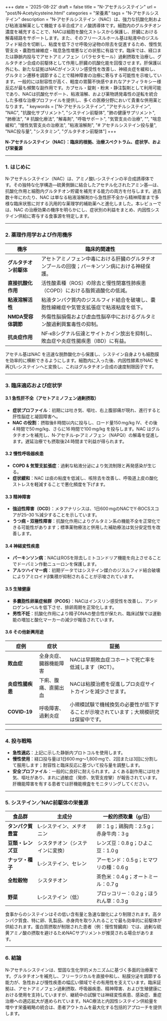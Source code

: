+++
date = '2025-08-22'
draft = false
title = "N-アセチルシステイン"
url = "post/N‑Acetylcysteine.html"
categories = "栄養素"
tags = "N‑アセチルシステイン"
description = "N‑アセチルシステイン（NAC）は、強力な抗酸化剤および粘液溶解薬として機能する半合成アミノ酸誘導体です。細胞内のグルタチオン濃度を補充することで、NACは細胞を酸化ストレスから保護し、肝臓における解毒経路をサポートします。また、そのフリー‐スルホール基は粘液中のジスルフィド結合を切断し、粘度を低下させ呼吸分泌物の除去を促進するため、慢性気管支炎・嚢胞性線維症・喘息急性増悪などの状態に有益です。臨床では、経口または静脈内投与でアセトアミノフェン（パラセタモール）過剰摂取を治療し、グルタチオン合成の前駆体として作用し肝臓の抗酸化能を回復させます。肝保護以外にも、新たな証拠はNACがインスリン感受性を改善し、神経炎症を緩和し、グルタミン遷移を調節することで精神障害の治療に寄与する可能性を示唆しています。一般的には耐容性が高く、軽度の胃腸不快感やまれなアナフィラキシー様反応が最も頻繁な副作用です。カプセル・錠剤・粉末・静注製剤として利用可能であり、NACは抗酸化サポート、粘液溶解、および薬物誘発毒性の逆転を統合した多様な治療プロファイルを提供し、多くの医療分野において貴重な併用薬となります。"
keywords = ["N-アセチルシステイン", "アセチルシステイン", "NAC", "抗酸化サプリメント", "システイン前駆体", "肺の健康サプリメント", "肺療法", "# 抗酸化療法", "解毒剤", "呼吸サポート", "気管支炎の治療", "", "喘息緩和", "慢性気管支炎の治療法", "粘液溶解剤", "# アセチルシステイン投与量", "NAC投与量", "シスタミン", "グルタチオン前駆体"]
+++

**N‑アセチルシステイン（NAC）：臨床的根拠、治療スペクトラム、症状学、および栄養源**

---

### 1. はじめに

N‑アセチルシステイン（NAC）は、アミノ酸L‑システインの半合成誘導体です。その独特な化学構造―硫黄側鎖に結合したアセチル化されたアミン基―は、抗酸化作用と細胞内グルタチオン貯蔵を補充する能力の両方を付与します。過去数十年にわたり、NAC は単なる粘液溶解剤から急性肝不全から精神障害まで多様な臨床状態に対する汎用的な薬理学的補助薬へと進化しました。本レビューでは、NAC の治療効果の機序を明らかにし、症状別の利益をまとめ、内因性システイン供給に寄与する食事源を特定します。

---

### 2. 薬理作用学および作用機序

| 機序 | 臨床的関連性 |
|-----------|--------------------|
| **グルタチオン前駆体** | アセトアミノフェン中毒における肝臓のグルタチオンプールの回復；パーキンソン病における神経保護。 |
| **直接抗酸化作用** | 活性酸素種（ROS）の除去と慢性閉塞性肺疾患（COPD）における脂質過酸化の低減。 |
| **粘液溶解活性** | 粘液タンパク質内のジスルフィド結合を破壊し、嚢胞性線維症や気管支拡張症で粘液粘度を低下。 |
| **NMDA受容体調節** | 外傷性脳損傷および虚血性脳卒中におけるグルタミン酸過剰興奮毒性の抑制。 |
| **抗炎症作用** | NF‑κBシグナル伝達とサイトカイン放出を抑制し、敗血症や炎症性腸疾患（IBD）に有益。 |

アセチル基はNAC を迅速な脱酢酸化から保護し、システイン自身よりも細胞膜を効率的に横断できるようにします。細胞内に入った後、内因性酵素がNAC を再びL‑システインへと変換し、これはグルタチオン合成の速度制限因子です。

---

### 3. 臨床適応および症状学

#### 3.1 急性肝不全（アセトアミノフェン過剰摂取）

- **症状プロファイル**：初期には吐き気、嘔吐、右上腹部痛が現れ、進行すると肝性脳症と凝固障害へ。  
- **NAC の役割**：摂取後8 時間以内に投与し、ロード量150 mg/kg IV、その後4 時間で50 mg/kg、さらに16 時間で100 mg/kg を投与します。NAC はグルタチオンを補充し、N‑アセチル-p‑アミノフェン（NAPQI）の解毒を促進します。遅延治療でも摂取後24 時間まで利益が得られます。

#### 3.2 慢性呼吸器疾患

- **COPD & 気管支拡張症**：過剰な粘液分泌により気流制限と再発感染が生じる。  
- **症状緩和**：NAC は痰の粘度を低減し、咳除去を改善し、呼吸道上皮の酸化ストレスを軽減することで悪化頻度を下げます。

#### 3.3 精神障害

- **強迫性障害（OCD）**：メタアナリシスは、1日600 mgのNACでY‑BOCSスコアが25–30 %減少することを示しています。  
- **うつ病・双極性障害**：抗酸化作用によりグルタミン系の機能不全を正常化できる可能性があります；標準薬物療法と併用した補助療法は気分安定性を改善します。

#### 3.4 神経変性疾患

- **パーキンソン病**：NACはROSを除去しミトコンドリア機能を向上させることでドーパミン作動ニューロンを保護します。  
- **アルツハイマー病**：初期データではシステイン媒介のジスルフィド結合破壊によりアミロイドβ集積が抑制されることが示唆されています。

#### 3.5 生殖健康

- **多嚢胞性卵巣症候群（PCOS）**：NACはインスリン感受性を改善し、アンドロゲンレベルを低下させ、排卵周期を正常化します。  
- **男性不妊**：抗酸化作用により精子DNAの整合性が保たれ、臨床試験では運動能の増加と酸化マーカーの減少が報告されています。

#### 3.6 その他新興用途

| 症例 | 症状 | 証拠 |
|-----------|----------------|----------|
| **敗血症** | 全身炎症、臓器機能障害 | NACは早期敗血症コホートで死亡率を低減します（RCT）。 |
| **炎症性腸疾患** | 下痢、腹痛、直腸出血 | NACは粘膜治癒を促進しプロ炎症サイトカインを減少させます。 |
| **COVID‑19** | 呼吸障害、過剰炎症 | 小規模試験で機械換気の必要性が低下することが示唆されています；大規模研究は保留中です。 |

---

### 4. 投与戦略

- **急性適応**：上記に示した静脈内プロトコルを使用します。  
- **慢性使用**：経口投与量は1日600 mg〜1,800 mgで、2回または3回に分割して服用します；耐容性と臨床反応に基づいて投与量を調整します。  
- **安全プロファイル**：一般的に良好に耐えられます。よくある副作用には吐き気、嘔吐があり、まれに過敏症（発疹、気管支痙攣）が報告されています。肝機能障害を有する患者では肝機能検査をモニタリングしてください。

---

### 5. システイン／NAC前駆体の栄養源

| 食品群 | 主成分 | 一般的摂取量（g/日） |
|------------|---------------|------------------------|
| **タンパク質豊富** | L‑システイン、メチオニン | 卵：1 g；鶏胸肉：2.5 g；赤身牛肉：3 g |
| **豆類・レンズ豆** | シスタチオン（システインに変換） | レンズ豆：0.8 g；ひよこ豆：1.0 g |
| **ナッツ・種子** | L‑システイン、セレン | アーモンド：0.5 g；ヒマワリの種：0.6 g |
| **全粒穀物** | シスタチオン | 茶色米：0.4 g；オートミール：0.7 g |
| **野菜** | L‑システイン（低） | ブロッコリー：0.2 g；ほうれん草：0.3 g |

食事からのシステインはその低い含有量と急速な酸化により制限されます。高タンパク質食、特に卵、乳製品、赤身肉を取り入れることで最も効率的に前駆体が供給されます。蛋白質摂取が制限された患者（例：慢性腎臓病）では、過剰な硫黄アミノ酸の摂取を避けるためNACサプリメントが推奨される場合があります。

---

### 6. 結論

N‑アセチルシステインは、堅固な生化学的メカニズムに基づく多面的治療薬です。グルタチオンを補充し、フリーラジカルを直接中和し、粘膜分泌を調節する能力が、急性および慢性疾患の幅広い領域でその有用性を支えています。臨床証拠は、アセトアミノフェン過剰摂取、呼吸器疾患、精神障害、および生殖健康における使用を支持していますが、継続中の試験では神経変性疾患、感染症、重症治療への適応拡大が進められています。NAC療法と内因性システイン供給量を増やす栄養戦略の統合は、患者アウトカムを最大化する包括的アプローチを提供します。